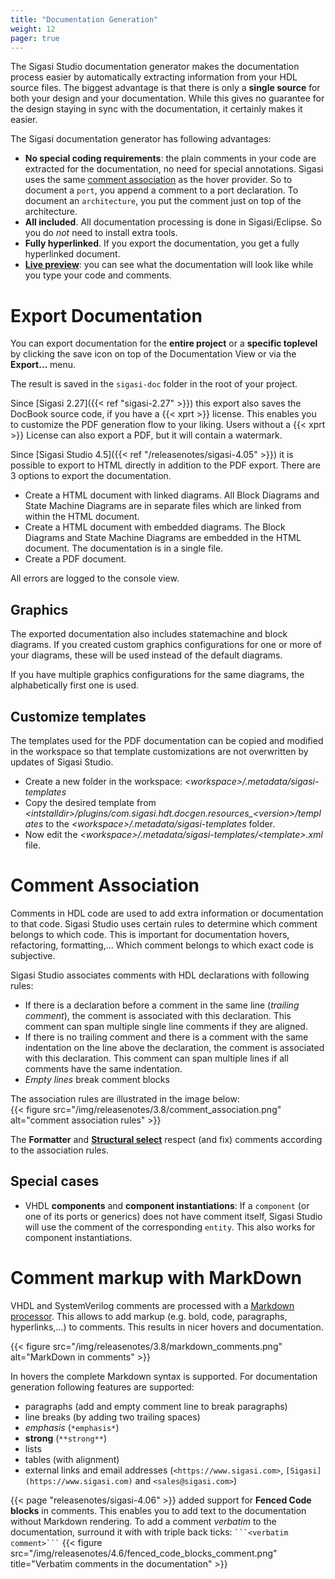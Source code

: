 ```yaml
---
title: "Documentation Generation"
weight: 12
pager: true
---
```


The Sigasi Studio documentation generator makes the documentation process easier by automatically extracting information from your HDL source files. The biggest advantage is that there is only a **single source** for both your design and your documentation. While this gives no guarantee for the design staying in sync with the documentation, it certainly makes it easier.

The Sigasi documentation generator has following advantages:

* **No special coding requirements**: the plain comments in your code are extracted for the documentation, no need for special annotations. Sigasi uses the same [comment association](#comment-association) as the hover provider. So to document a `port`, you append a comment to a port declaration. To document an `architecture`, you put the comment just on top of the architecture.
* **All included**. All documentation processing is done in Sigasi/Eclipse. So you do *not* need to install extra tools.
* **Fully hyperlinked**. If you export the documentation, you get a fully hyperlinked document.
* **[Live preview](/manual/views/#documentation-view)**: you can see what the documentation will look like while you type your code and comments.

# Export Documentation

You can export documentation for the **entire project** or a **specific toplevel** by clicking the save icon on top of the Documentation View or via the **Export…** menu.

The result is saved in the `sigasi-doc` folder in the root of your project.

Since [Sigasi 2.27]({{< ref "sigasi-2.27" >}}) this export also saves the DocBook source code, if you have a {{< xprt >}} license. This enables you to customize the PDF
generation flow to your liking. Users without a {{< xprt >}} License can also export a PDF, but it will contain a watermark.

Since [Sigasi Studio 4.5]({{< ref "/releasenotes/sigasi-4.05" >}}) it is possible to export to HTML directly in addition to the PDF export.
There are 3 options to export the documentation.

*  Create a HTML document with linked diagrams. All Block Diagrams and State Machine Diagrams are in separate files which are linked from within the HTML document.
*  Create a HTML document with embedded diagrams. The Block Diagrams and State Machine Diagrams are embedded in the HTML document. The documentation is in a single file.
*  Create a PDF document.

All errors are logged to the console view.

## Graphics

The exported documentation also includes statemachine and block diagrams.
If you created custom graphics configurations for one or more of your diagrams, these will be used instead of the default diagrams.

If you have multiple graphics configurations for the same diagrams, the alphabetically first one is used.

## Customize templates

The templates used for the PDF documentation can be copied and modified in the workspace so that
template customizations are not overwritten by updates of Sigasi Studio.

* Create a new folder in the workspace: *<workspace\>/.metadata/sigasi-templates*
* Copy the desired template from *<intstalldir\>/plugins/com.sigasi.hdt.docgen.resources_<version\>/templates* to the *<workspace\>/.metadata/sigasi-templates* folder.
* Now edit the *<workspace\>/.metadata/sigasi-templates/<template\>.xml* file.

# Comment Association

Comments in HDL code are used to add extra information or documentation to that code.
Sigasi Studio uses certain rules to determine which comment belongs to which code.
This is important for documentation hovers, refactoring, formatting,...
Which comment belongs to which exact code is subjective.

Sigasi Studio associates comments with HDL declarations with following rules:

* If there is a declaration before a comment in the same line (*trailing comment*), the comment is associated with this declaration. This comment can span multiple single line comments if they are aligned.
* If there is no trailing comment and there is a comment with the same indentation on the line above the declaration, the comment is associated with this declaration. This comment can span multiple lines if all comments have the same indentation.
* *Empty lines* break comment blocks

The association rules are illustrated in the image below:  
{{< figure src="/img/releasenotes/3.8/comment_association.png" alt="comment association rules" >}}

The **Formatter** and **[Structural select](/screencasts/structured-select)** respect (and fix) comments according to the association rules.

## Special cases

* VHDL **components** and **component instantiations**: If a `component` (or one of its ports or generics) does not have comment itself, Sigasi Studio will use the comment of the corresponding `entity`. This also works for component instantiations.

# Comment markup with MarkDown

VHDL and SystemVerilog comments are processed with a [Markdown processor](https://en.wikipedia.org/wiki/Markdown). This allows to add markup (e.g. bold, code, paragraphs, hyperlinks,...) to comments. This results in nicer hovers and documentation.

{{< figure src="/img/releasenotes/3.8/markdown_comments.png" alt="MarkDown in comments" >}}

In hovers the complete Markdown syntax is supported. For documentation generation following features are supported:

* paragraphs (add and empty comment line to break paragraphs)
* line breaks (by adding two trailing spaces)
* *emphasis* (`*emphasis*`)
* **strong** (`**strong**`)
* lists
* tables (with alignment)
* external links and email addresses (`<https://www.sigasi.com>`, `[Sigasi](https://www.sigasi.com)` and `<sales@sigasi.com>`)

{{< page "releasenotes/sigasi-4.06" >}} added support for **Fenced Code blocks** in comments.
This enables you to add text to the documentation without Markdown rendering.
To add a comment *verbatim* to the documentation, surround it with with triple back ticks: ```` ```<verbatim comment>``` ````
{{< figure src="/img/releasenotes/4.6/fenced_code_blocks_comment.png" title="Verbatim comments in the documentation" >}}

